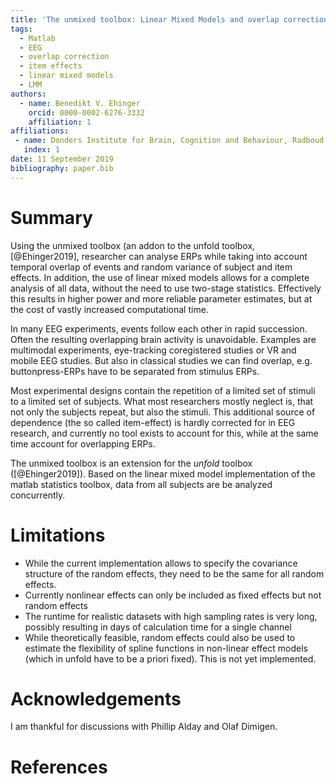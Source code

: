 ```yaml
---
title: 'The unmixed toolbox: Linear Mixed Models and overlap correction for EEG data'
tags:
  - Matlab
  - EEG
  - overlap correction
  - item effects
  - linear mixed models
  - LMM
authors:
  - name: Benedikt V. Ehinger
    orcid: 0000-0002-6276-3332
    affiliation: 1
affiliations:
 - name: Donders Institute for Brain, Cognition and Behaviour, Radboud University, Nijmegen, Netherlands
   index: 1
date: 11 September 2019
bibliography: paper.bib
---
```


# Summary
Using the unmixed toolbox (an addon to the unfold toolbox, [@Ehinger2019], researcher can analyse ERPs while taking into account temporal overlap of events and random variance of subject and item effects. In addition, the use of linear mixed models allows for a complete analysis of all data, without the need to use two-stage statistics. Effectively this results in higher power and more reliable parameter estimates, but at the cost of vastly increased computational time.

In many EEG experiments, events follow each other in rapid succession. Often the resulting overlapping brain activity is unavoidable. Examples are multimodal experiments, eye-tracking coregistered studies or VR and mobile EEG studies. But also in classical studies  we can find overlap, e.g. buttonpress-ERPs have to be separated from stimulus ERPs.

Most experimental designs contain the repetition of a limited set of stimuli to a limited set of subjects. What most researchers mostly neglect is, that not only the subjects repeat, but also the stimuli. This additional source of dependence (the so called item-effect) is hardly corrected for in EEG research, and currently no tool exists to account for this, while at the same time account for overlapping ERPs.

The unmixed toolbox is an extension for the *unfold* toolbox ([@Ehinger2019]). Based on the linear mixed model implementation of the matlab statistics toolbox, data from all subjects are be analyzed concurrently. 

# Limitations
- While the current implementation allows to specify the covariance structure of the random effects, they need to be the same for all random effects.
- Currently nonlinear effects can only be included as fixed effects but not random effects
- The runtime for realistic datasets with high sampling rates is very long, possibly resulting in days of calculation time for a single channel
- While theoretically feasible, random effects could also be used to estimate the flexibility of spline functions in non-linear effect models (which in unfold have to be a priori fixed). This is not yet implemented.


# Acknowledgements

I am thankful for discussions with Phillip Alday and Olaf Dimigen.

# References
